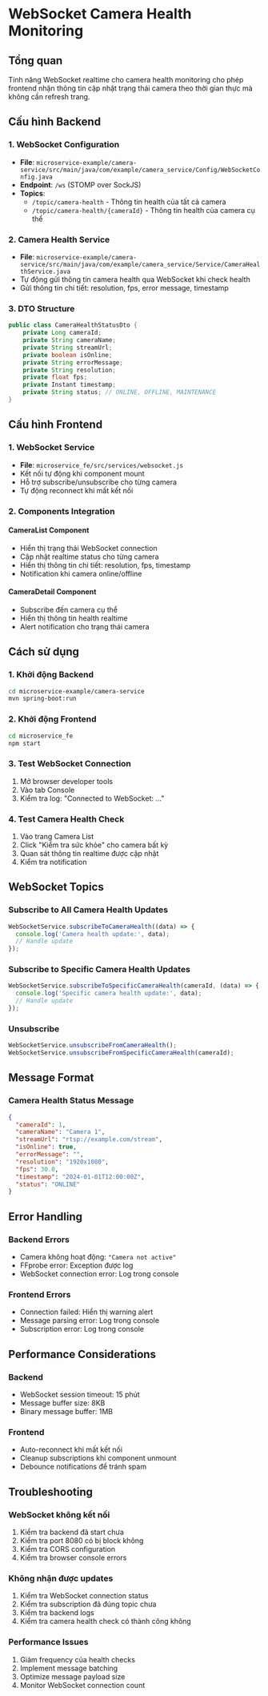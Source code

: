 # WebSocket Camera Health Monitoring

## Tổng quan

Tính năng WebSocket realtime cho camera health monitoring cho phép frontend nhận thông tin cập nhật trạng thái camera theo thời gian thực mà không cần refresh trang.

## Cấu hình Backend

### 1. WebSocket Configuration
- **File**: `microservice-example/camera-service/src/main/java/com/example/camera_service/Config/WebSocketConfig.java`
- **Endpoint**: `/ws` (STOMP over SockJS)
- **Topics**:
  - `/topic/camera-health` - Thông tin health của tất cả camera
  - `/topic/camera-health/{cameraId}` - Thông tin health của camera cụ thể

### 2. Camera Health Service
- **File**: `microservice-example/camera-service/src/main/java/com/example/camera_service/Service/CameraHealthService.java`
- Tự động gửi thông tin camera health qua WebSocket khi check health
- Gửi thông tin chi tiết: resolution, fps, error message, timestamp

### 3. DTO Structure
```java
public class CameraHealthStatusDto {
    private Long cameraId;
    private String cameraName;
    private String streamUrl;
    private boolean isOnline;
    private String errorMessage;
    private String resolution;
    private float fps;
    private Instant timestamp;
    private String status; // ONLINE, OFFLINE, MAINTENANCE
}
```

## Cấu hình Frontend

### 1. WebSocket Service
- **File**: `microservice_fe/src/services/websocket.js`
- Kết nối tự động khi component mount
- Hỗ trợ subscribe/unsubscribe cho từng camera
- Tự động reconnect khi mất kết nối

### 2. Components Integration

#### CameraList Component
- Hiển thị trạng thái WebSocket connection
- Cập nhật realtime status cho từng camera
- Hiển thị thông tin chi tiết: resolution, fps, timestamp
- Notification khi camera online/offline

#### CameraDetail Component
- Subscribe đến camera cụ thể
- Hiển thị thông tin health realtime
- Alert notification cho trạng thái camera

## Cách sử dụng

### 1. Khởi động Backend
```bash
cd microservice-example/camera-service
mvn spring-boot:run
```

### 2. Khởi động Frontend
```bash
cd microservice_fe
npm start
```

### 3. Test WebSocket Connection
1. Mở browser developer tools
2. Vào tab Console
3. Kiểm tra log: "Connected to WebSocket: ..."

### 4. Test Camera Health Check
1. Vào trang Camera List
2. Click "Kiểm tra sức khỏe" cho camera bất kỳ
3. Quan sát thông tin realtime được cập nhật
4. Kiểm tra notification

## WebSocket Topics

### Subscribe to All Camera Health Updates
```javascript
WebSocketService.subscribeToCameraHealth((data) => {
  console.log('Camera health update:', data);
  // Handle update
});
```

### Subscribe to Specific Camera Health Updates
```javascript
WebSocketService.subscribeToSpecificCameraHealth(cameraId, (data) => {
  console.log('Specific camera health update:', data);
  // Handle update
});
```

### Unsubscribe
```javascript
WebSocketService.unsubscribeFromCameraHealth();
WebSocketService.unsubscribeFromSpecificCameraHealth(cameraId);
```

## Message Format

### Camera Health Status Message
```json
{
  "cameraId": 1,
  "cameraName": "Camera 1",
  "streamUrl": "rtsp://example.com/stream",
  "isOnline": true,
  "errorMessage": "",
  "resolution": "1920x1080",
  "fps": 30.0,
  "timestamp": "2024-01-01T12:00:00Z",
  "status": "ONLINE"
}
```

## Error Handling

### Backend Errors
- Camera không hoạt động: `"Camera not active"`
- FFprobe error: Exception được log
- WebSocket connection error: Log trong console

### Frontend Errors
- Connection failed: Hiển thị warning alert
- Message parsing error: Log trong console
- Subscription error: Log trong console

## Performance Considerations

### Backend
- WebSocket session timeout: 15 phút
- Message buffer size: 8KB
- Binary message buffer: 1MB

### Frontend
- Auto-reconnect khi mất kết nối
- Cleanup subscriptions khi component unmount
- Debounce notifications để tránh spam

## Troubleshooting

### WebSocket không kết nối
1. Kiểm tra backend đã start chưa
2. Kiểm tra port 8080 có bị block không
3. Kiểm tra CORS configuration
4. Kiểm tra browser console errors

### Không nhận được updates
1. Kiểm tra WebSocket connection status
2. Kiểm tra subscription đã đúng topic chưa
3. Kiểm tra backend logs
4. Kiểm tra camera health check có thành công không

### Performance Issues
1. Giảm frequency của health checks
2. Implement message batching
3. Optimize message payload size
4. Monitor WebSocket connection count 